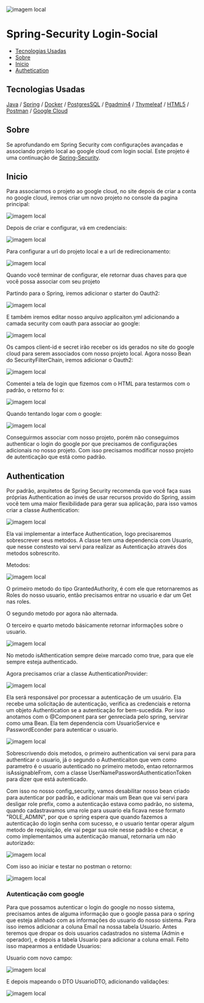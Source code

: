 
![imagem local](/imagem_readme/logo.png)



# Spring-Security Login-Social

  - [Tecnologias Usadas](#Tecnologias-Usadas)
  - [Sobre](#Sobre)
  - [Inicio](#Inicio)
  - [Authetication](#Authentication)

  
## Tecnologias Usadas

[Java](https://www.java.com/pt-BR/) / [Spring](https://spring.io/projects/spring-boot) / [Docker](https://www.docker.com/) / [PostgresSQL](https://www.postgresql.org/) / [Pgadmin4](https://www.pgadmin.org/download/pgadmin-4-windows/) / [Thymeleaf](https://www.thymeleaf.org/) / [HTML5](https://pt.wikipedia.org/wiki/HTML5)
 / [Postman](https://www.postman.com/) / [Google Cloud](https://cloud.google.com/?hl=pt-BR)

 ## Sobre


 Se aprofundando em Spring Security com configurações avançadas e associando projeto local ao google cloud com login social. Este projeto é uma continuação de [Spring-Security](https://github.com/Hugoftf/Spring-Security).


 ## Inicio


Para associarmos o projeto ao google cloud, no site depois de criar a conta no google cloud, iremos criar um novo projeto no console da pagina principal:


![imagem local](imagem_readme/Google_Cloud/criando_novo_projeto_googlecloud.png)


Depois de criar e configurar,  vá em credenciais:


![imagem local](imagem_readme/Google_Cloud/credenciais.png)


Para configurar a url do projeto local e a url de redirecionamento:


![imagem local](imagem_readme/Google_Cloud/configurando_url_local_url_redirecionamento.png)


Quando você terminar de configurar, ele retornar duas chaves para que você possa associar com seu projeto


Partindo para o Spring, iremos adicionar o starter do Oauth2:


![imagem local](/imagem_readme/starter_Oauth2_client.png)


E também iremos editar nosso arquivo applicaiton.yml adicionando a camada security com oauth para associar ao google:


![imagem local](imagem_readme/application_yamal.png)


Os campos client-id e secret irão receber os ids gerados no site do google cloud para serem associados com nosso projeto local. Agora nosso Bean do SecurityFilterChain, iremos adicionar o Oauth2:


![imagem local](imagem_readme/config_security/BEAN_securityFilterChain.png)


Comentei a tela de login que fizemos com o HTML para testarmos com o padrão, o retorno foi o:


![imagem local](/imagem_readme/Bowser/localhost_login.png)



Quando tentando logar com o google:


![imagem local](imagem_readme/Bowser/login_google.png)


Conseguirmos associar com nosso projeto, porém não conseguimos authenticar o login do google por que precisamos de configurações adicionais no nosso projeto. Com isso precisamos modificar nosso projeto de autenticação que está como padrão.


## Authentication


Por padrão, arquitetos de Spring Security recomenda que você faça suas próprias Authentication ao invés de usar recursos provido do Spring, assim você tem uma maior flexibilidade para gerar sua aplicação, para isso vamos criar a classe Authentication:


![imagem local](/imagem_readme/security/classe_CustomAuthentication.png)



Ela vai implementar a interface Authentication, logo precisaremos sobrescrever seus metodos. A classe tem uma dependencia com Usuario, que nesse constesto vai servi para realizar as Autenticação através dos metodos sobrescrito.

Metodos:


![imagem local](/imagem_readme/security/classe_CustomAuthentication_metodos_parte1.png)


O primeiro metodo do tipo GrantedAuthority, é com ele que retornaremos as Roles do nosso usuario, então precisamos entrar no usuario e dar um Get nas roles.

O segundo metodo por agora não alternada.

O terceiro e quarto metodo básicamente retornar informações sobre o usuario.


![imagem local](/imagem_readme/security/lasse_CustomAuthentication_metodos_parte2.png)


No metodo isAthentication sempre deixe marcado como true, para que ele sempre esteja authenticado.

Agora precisamos criar a classe AuthenticationProvider:


![imagem local](/imagem_readme/security/classe_CustomAuthenticationProvider.png)


Ela será responsável por processar a autenticação de um usuário. Ela recebe uma solicitação de autenticação, verifica as credenciais e retorna um objeto Authentication se a autenticação for bem-sucedida. Por isso anotamos com o @Component para ser genreciada pelo spring, servirar como uma Bean. Ela tem dependencia com UsuarioService e PasswordEconder para autenticar o usuario.



![imagem local](/imagem_readme/security/classe_CustomAuthenticationProvider_metodos.png)


Sobrescrivendo dois metodos, o primeiro authentication vai servi para para authenticar o usuario, já o segundo o Authenticaiton que vem como parametro é o usuario autenticado no primeiro metodo, entao retornarmos isAssignableFrom, com a classe UserNamePasswordAuthenticationToken para dizer que está autenticado.

Com isso no nosso config_security, vamos desabilitar nosso bean criado para autenticar por padrão, e adicionar mais um Bean que vai servi para desligar role prefix, como a autenticação estava como padrão, no sistema, quando cadastravamos uma role para usuario ela ficava nesse formato "ROLE_ADMIN", por que o spring espera que quando fazemos a autenticação do login senha com sucesso, e o usuario  tentar operar algum metodo de requisição, ele vai pegar sua role nesse padrão e checar, e como implementamos uma autenticação manual, retornaria um não autorizado:


![imagem local](imagem_readme/config_security/comentandoBean_e_Bean_GrantedAuthorityDefaults.png)


Com isso ao iniciar e testar no postman o retorno:


![imagem local](imagem_readme/Postman/Postman_GET_Teste.png)


### Autenticação com google


Para que possamos autenticar o login do google no nosso sistema, precisamos antes de alguma informação que o google passa para o spring que esteja alinhado com as informações do usuario do nosso sistema. Para isso iremos adicionar a coluna Email na nossa tabela Usuario. Antes teremos que dropar os dois usuarios cadastrados no sistema (Admin e operador), e depois a tabela Usuario para adicionar a coluna email. Feito isso mapearmos a entidade Usuarios:

Usuario com novo campo:


![imagem local](/imagem_readme/Entidade/Classe_Usuario_campo_email.png)


E depois mapeando o DTO UsuarioDTO, adicionando validações:


![imagem local](/imagem_readme/DTO/Record_UsuarioDTO_mapeado.png)


